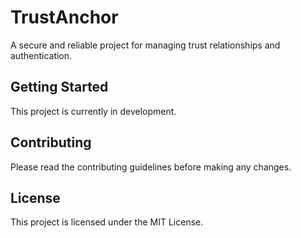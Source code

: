 # TrustAnchor

A secure and reliable project for managing trust relationships and authentication.

## Getting Started

This project is currently in development.

## Contributing

Please read the contributing guidelines before making any changes.

## License

This project is licensed under the MIT License. 